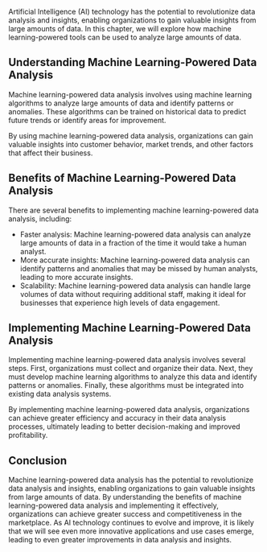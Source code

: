 
Artificial Intelligence (AI) technology has the potential to revolutionize data analysis and insights, enabling organizations to gain valuable insights from large amounts of data. In this chapter, we will explore how machine learning-powered tools can be used to analyze large amounts of data.

Understanding Machine Learning-Powered Data Analysis
----------------------------------------------------

Machine learning-powered data analysis involves using machine learning algorithms to analyze large amounts of data and identify patterns or anomalies. These algorithms can be trained on historical data to predict future trends or identify areas for improvement.

By using machine learning-powered data analysis, organizations can gain valuable insights into customer behavior, market trends, and other factors that affect their business.

Benefits of Machine Learning-Powered Data Analysis
--------------------------------------------------

There are several benefits to implementing machine learning-powered data analysis, including:

* Faster analysis: Machine learning-powered data analysis can analyze large amounts of data in a fraction of the time it would take a human analyst.
* More accurate insights: Machine learning-powered data analysis can identify patterns and anomalies that may be missed by human analysts, leading to more accurate insights.
* Scalability: Machine learning-powered data analysis can handle large volumes of data without requiring additional staff, making it ideal for businesses that experience high levels of data engagement.

Implementing Machine Learning-Powered Data Analysis
---------------------------------------------------

Implementing machine learning-powered data analysis involves several steps. First, organizations must collect and organize their data. Next, they must develop machine learning algorithms to analyze this data and identify patterns or anomalies. Finally, these algorithms must be integrated into existing data analysis systems.

By implementing machine learning-powered data analysis, organizations can achieve greater efficiency and accuracy in their data analysis processes, ultimately leading to better decision-making and improved profitability.

Conclusion
----------

Machine learning-powered data analysis has the potential to revolutionize data analysis and insights, enabling organizations to gain valuable insights from large amounts of data. By understanding the benefits of machine learning-powered data analysis and implementing it effectively, organizations can achieve greater success and competitiveness in the marketplace. As AI technology continues to evolve and improve, it is likely that we will see even more innovative applications and use cases emerge, leading to even greater improvements in data analysis and insights.
